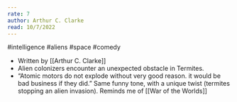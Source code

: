 ```yaml
---
rate: 7
author: Arthur C. Clarke
read: 10/7/2022
---
```



#intelligence #aliens #space #comedy 

- Written by [[Arthur C. Clarke]]
- Alien colonizers encounter an unexpected obstacle in Termites.
- “Atomic motors do not explode without very good reason. it would be bad business if they did.” Same funny tone, with a unique twist (termites stopping an alien invasion). Reminds me of [[War of the Worlds]]